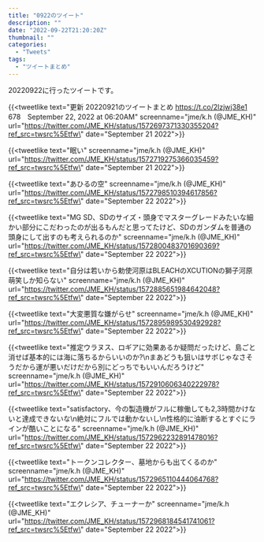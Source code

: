 ```yaml
---
title: "0922のツイート"
description: ""
date: "2022-09-22T21:20:20Z"
thumbnail: ""
categories:
  - "Tweets"
tags:
  - "ツイートまとめ"
---
```

20220922に行ったツイートです。
<!--more-->
{{<tweetlike text=\"更新 20220921のツイートまとめ https://t.co/2lzjwj38e1 678　September 22, 2022 at 06:20AM\" screenname=\"jme/k.h (@JME_KH)\" url=\"https://twitter.com/JME_KH/status/1572697371330355204?ref_src=twsrc%5Etfw\" date=\"September 21 2022\">}}

{{<tweetlike text=\"眠い\" screenname=\"jme/k.h (@JME_KH)\" url=\"https://twitter.com/JME_KH/status/1572719275366035459?ref_src=twsrc%5Etfw\" date=\"September 21 2022\">}}

{{<tweetlike text=\"あひるの空\" screenname=\"jme/k.h (@JME_KH)\" url=\"https://twitter.com/JME_KH/status/1572798510394617856?ref_src=twsrc%5Etfw\" date=\"September 22 2022\">}}

{{<tweetlike text=\"MG SD、SDのサイズ・頭身でマスターグレードみたいな細かい部分にこだわったのが出るもんだと思ってたけど、SDのガンダムを普通の頭身にして出すのも考えられるのか\" screenname=\"jme/k.h (@JME_KH)\" url=\"https://twitter.com/JME_KH/status/1572800483701690369?ref_src=twsrc%5Etfw\" date=\"September 22 2022\">}}

{{<tweetlike text=\"自分は若いから勅使河原はBLEACHのXCUTIONの獅子河原萌笑しか知らない\" screenname=\"jme/k.h (@JME_KH)\" url=\"https://twitter.com/JME_KH/status/1572885651984642048?ref_src=twsrc%5Etfw\" date=\"September 22 2022\">}}

{{<tweetlike text=\"大変悪質な嫌がらせ\" screenname=\"jme/k.h (@JME_KH)\" url=\"https://twitter.com/JME_KH/status/1572895989530492928?ref_src=twsrc%5Etfw\" date=\"September 22 2022\">}}

{{<tweetlike text=\"推定ウラヌス、ロギアに効果あるか疑問だったけど、島ごと消せば基本的には海に落ちるからいいのか?\nまあどうも狙いはサボじゃなさそうだから運が悪いだけだから別にどっちでもいいんだろうけど\" screenname=\"jme/k.h (@JME_KH)\" url=\"https://twitter.com/JME_KH/status/1572910606340222978?ref_src=twsrc%5Etfw\" date=\"September 22 2022\">}}

{{<tweetlike text=\"satisfactory、今の製造機がフルに稼働しても2,3時間かけないと達成できないな\n絶対にフルでは動かないし\n性格的に油断するとすぐにラインが酷いことになる\" screenname=\"jme/k.h (@JME_KH)\" url=\"https://twitter.com/JME_KH/status/1572962232891478016?ref_src=twsrc%5Etfw\" date=\"September 22 2022\">}}

{{<tweetlike text=\"トークンコレクター、墓地からも出てくるのか\" screenname=\"jme/k.h (@JME_KH)\" url=\"https://twitter.com/JME_KH/status/1572965110444064768?ref_src=twsrc%5Etfw\" date=\"September 22 2022\">}}

{{<tweetlike text=\"エクレシア、チューナーか\" screenname=\"jme/k.h (@JME_KH)\" url=\"https://twitter.com/JME_KH/status/1572968184541741061?ref_src=twsrc%5Etfw\" date=\"September 22 2022\">}}

